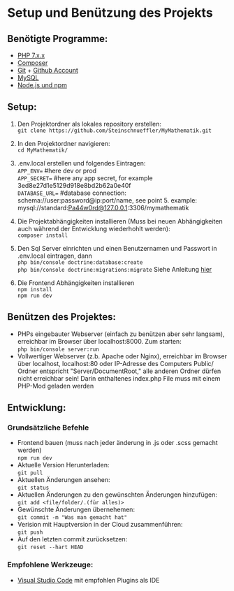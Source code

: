 # Setup und Benützung des Projekts

## Benötigte Programme:   
* [PHP 7.x.x](http://php.net/downloads.php)  
* [Composer](https://getcomposer.org/download/)  
* [Git](https://git-scm.com/download/) + [Github Account](https://github.com/)  
* [MySQL](https://dev.mysql.com/downloads/mysql/)
* [Node.js und npm](https://nodejs.org/de/download/)

## Setup:
1. Den Projektordner als lokales repository erstellen:  
    `git clone https://github.com/Steinschnueffler/MyMathematik.git`  
2. In den Projektordner navigieren:  
    `cd MyMathematik/`  
3. .env.local erstellen und folgendes Eintragen:  
    `APP_ENV=` #here dev or prod  
    `APP_SECRET=` #here any app secret, for example 3ed8e27d1e5129d918e8bd2b62a0e40f  
    `DATABASE_URL=` #database connection: schema://user:password@ip:port/name, see point 5. example: mysql://standard:Pa44w0rd@127.0.0.1:3306/mymathematik  
4. Die Projektabhängigkeiten installieren (Muss bei neuen Abhängigkeiten auch während der Entwicklung wiederhohlt werden):  
    `composer install`
5. Den Sql Server einrichten und einen Benutzernamen und Passwort in .env.local eintragen, dann  
    `php bin/console doctrine:database:create`  
    `php bin/console doctrine:migrations:migrate`
    Siehe Anleitung [hier](https://symfony.com/doc/current/doctrine.html)

6. Die Frontend Abhängigkeiten installieren  
    `npm install`  
    `npm run dev`

## Benützen des Projektes:
* PHPs eingebauter Webserver (einfach zu benützen aber sehr langsam), erreichbar im Browser über localhost:8000. Zum starten:  
    `php bin/console server:run`  
* Vollwertiger Webserver (z.b. Apache oder Nginx), erreichbar im Browser über localhost, localhost:80 oder IP-Adresse des Computers
Public/ Ordner entspricht "Server/DocumentRoot,"  alle anderen Ordner dürfen nicht erreichbar sein!
Darin enthaltenes index.php File muss mit einem PHP-Mod geladen werden  

## Entwicklung:

### Grundsätzliche Befehle

* Frontend bauen (muss nach jeder änderung in .js oder .scss gemacht werden)  
    `npm run dev`
* Aktuelle Version Herunterladen:  
    `git pull`  
* Aktuellen Änderungen ansehen:  
    `git status`  
* Aktuellen Änderungen zu den gewünschten Änderungen hinzufügen:  
    `git add <file/folder/.(für alles)>`  
* Gewünschte Änderungen übernehemen:  
    `git commit -m "Was man gemacht hat"`  
* Verision mit Hauptversion in der Cloud zusammenführen:  
    `git push`  
* Auf den letzten commit zurücksetzen:  
    `git reset --hart HEAD`  
### Empfohlene Werkzeuge: 
* [Visual Studio Code](https://code.visualstudio.com/Download) mit empfohlen Plugins als IDE
